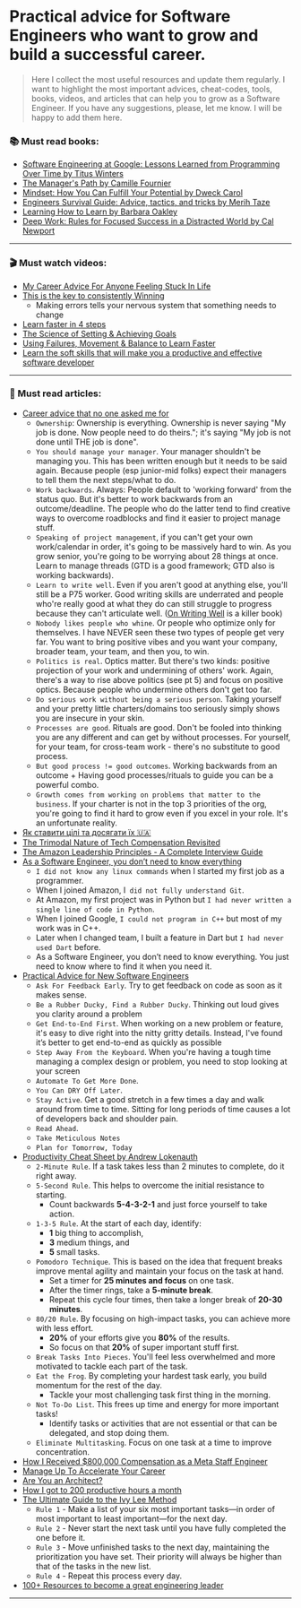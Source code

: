 # Practical advice for Software Engineers who want to grow and build a successful career.

> Here I collect the most useful resources and update them regularly.
> I want to highlight the most important advices, cheat-codes, tools, books, videos, and articles that can help you to grow as a Software Engineer.
> If you have any suggestions, please, let me know. I will be happy to add them here.

### 📚 Must read books:
- [Software Engineering at Google: Lessons Learned from Programming Over Time by Titus Winters](https://www.amazon.com/Software-Engineering-Google-Lessons-Programming/dp/1492082791?tag=interior0d3-20)
- [The Manager's Path by Camille Fournier](https://www.amazon.com/Managers-Path-Leaders-Navigating-Growth/dp/1491973897?tag=interior0d3-20)
- [Mindset: How You Can Fulfill Your Potential by Dweck Carol](https://www.amazon.com/Mindset-How-Fulfill-Your-Potential/dp/1780332009?tag=interior0d3-20)
- [Engineers Survival Guide: Advice, tactics, and tricks by Merih Taze](https://www.amazon.com/Engineers-Survival-Guide-Facebook-Microsoft/dp/B09MBZBGFK?tag=interior0d3-20)
- [Learning How to Learn by Barbara Oakley](https://www.amazon.com/Learning-How-Learn-Spending-Studying/dp/0143132547?tag=interior0d3-20)
- [Deep Work: Rules for Focused Success in a Distracted World by Cal Newport](https://www.amazon.com/Deep-Work-Focused-Success-Distracted/dp/1455586692?tag=interior0d3-20)

---

### 🎬 Must watch videos:
- [My Career Advice For Anyone Feeling Stuck In Life](https://youtu.be/Jl4Waz8TmyU?si=tDtsY48Z0d_pCFlY)
- [This is the key to consistently Winning](https://www.youtube.com/watch?v=HcJ5wmF5OAE&list=PLM6KIGCdxNrDluSzlvbXxUZvlLQ1JaUGH&index=8)
  - Making errors tells your nervous system that something needs to change
- [Learn faster in 4 steps](https://www.youtube.com/watch?v=30sc4TpZtt8&list=PLM6KIGCdxNrDluSzlvbXxUZvlLQ1JaUGH&index=11)
- [The Science of Setting & Achieving Goals](https://www.youtube.com/watch?v=t1F7EEGPQwo&list=PLM6KIGCdxNrDwvPleKNODhWFFJhPNmz99&index=3)
- [Using Failures, Movement & Balance to Learn Faster](https://www.youtube.com/watch?v=hx3U64IXFOY&list=PLM6KIGCdxNrDwvPleKNODhWFFJhPNmz99&index=6)
- [Learn the soft skills that will make you a productive and effective software developer](https://www.youtube.com/watch?v=C_jQahOnGUU)

--- 

### 📝 Must read articles:
- [Career advice that no one asked me for](https://www.linkedin.com/posts/gokulnathsridhar_what-i-consider-good-career-advice-that-activity-7216650274109558784-KoT9/?utm_source=share&utm_medium=member_desktop)
    - `Ownership`: Ownership is everything. Ownership is never saying "My job is done. Now people need to do theirs."; it's saying "My job is not done until THE job is done".
    - `You should manage your manager`. Your manager shouldn't be managing you. This has been written enough but it needs to be said again. Because people (esp junior-mid folks) expect their managers to tell them the next steps/what to do.
    - `Work backwards`. Always: People default to 'working forward' from the status quo. But it's better to work backwards from an outcome/deadline. The people who do the latter tend to find creative ways to overcome roadblocks and find it easier to project manage stuff.
    - `Speaking of project management`, if you can't get your own work/calendar in order, it's going to be massively hard to win. As you grow senior, you're going to be worrying about 28 things at once. Learn to manage threads (GTD is a good framework; GTD also is working backwards).
    - `Learn to write well`. Even if you aren't good at anything else, you'll still be a P75 worker. Good writing skills are underrated and people who're really good at what they do can still struggle to progress because they can't articulate well. ([On Writing Well](https://www.amazon.com/Writing-Well-Classic-Guide-Nonfiction/dp/0060891548?tag=interior0d3-20) is a killer book)
    - `Nobody likes people who whine`. Or people who optimize only for themselves. I have NEVER seen these two types of people get very far. You want to bring positive vibes and you want your company, broader team, your team, and then you, to win.
    - `Politics is real`. Optics matter. But there's two kinds: positive projection of your work and undermining of others' work. Again, there's a way to rise above politics (see pt 5) and focus on positive optics. Because people who undermine others don't get too far.
    - `Do serious work without being a serious person`. Taking yourself and your pretty little charters/domains too seriously simply shows you are insecure in your skin.
    - `Processes are good`. Rituals are good. Don't be fooled into thinking you are any different and can get by without processes. For yourself, for your team, for cross-team work - there's no substitute to good process.
    - `But good process != good outcomes`. Working backwards from an outcome + Having good processes/rituals to guide you can be a powerful combo.
    - `Growth comes from working on problems that matter to the business`. If your charter is not in the top 3 priorities of the org, you're going to find it hard to grow even if you excel in your role. It's an unfortunate reality.
- [Як ставити цілі та досягати їх 🇺🇦](https://telegraf.design/yak-stavyty-tsili)
- [The Trimodal Nature of Tech Compensation Revisited](https://newsletter.pragmaticengineer.com/p/trimodal-nature-of-tech-compensation)
- [The Amazon Leadership Principles - A Complete Interview Guide](https://www.scarletink.com/p/interviewing-at-amazon-leadership-principles)
- [As a Software Engineer, you don’t need to know everything](https://www.linkedin.com/feed/update/urn:li:activity:7183337534188404736)
    - `I did not know any linux commands` when I started my first job as a programmer.
    - When I joined Amazon, I` did not fully understand Git`.
    - At Amazon, my first project was in Python but `I had never written a single line of code in Python`.
    - When I joined Google, `I could not program in C++` but most of my work was in C++.
    - Later when I changed team, I built a feature in Dart but `I had never used Dart` before.
    - As a Software Engineer, you don’t need to know everything. You just need to know where to find it when you need it.
- [Practical Advice for New Software Engineers](https://product.hubspot.com/blog/practical-advice-for-new-software-engineers)
    - `Ask For Feedback Early`. Try to get feedback on code as soon as it makes sense.
    - `Be a Rubber Ducky, Find a Rubber Ducky`. Thinking out loud gives you clarity around a problem
    - `Get End-to-End First`. When working on a new problem or feature, it's easy to dive right into the nitty gritty details. Instead, I've found it’s better to get end-to-end as quickly as possible
    - `Step Away From the Keyboard`. When you're having a tough time managing a complex design or problem, you need to stop looking at your screen
    - `Automate To Get More Done`.
    - `You Can DRY Off Later`.
    - `Stay Active`. Get a good stretch in a few times a day and walk around from time to time. Sitting for long periods of time causes a lot of developers back and shoulder pain.
    - `Read Ahead`.
    - `Take Meticulous Notes`
    - `Plan for Tomorrow, Today`
- [Productivity Cheat Sheet by Andrew Lokenauth](https://www.linkedin.com/in/lokenauth)
    - `2-Minute Rule`. If a task takes less than 2 minutes to complete, do it right away.
    - `5-Second Rule`. This helps to overcome the initial resistance to starting.
      - Count backwards **5-4-3-2-1** and just force yourself to take action.
    - `1-3-5 Rule`. At the start of each day, identify:
         - **1** big thing to accomplish,
         - **3** medium things, and
         - **5** small tasks.
    - `Pomodoro Technique`. This is based on the idea that frequent breaks improve mental agility and maintain your focus on the task at hand.
      - Set a timer for **25 minutes and focus** on one task.
      - After the timer rings, take a **5-minute break**.
      - Repeat this cycle four times, then take a longer break of **20-30 minutes**.
    - `80/20 Rule`. By focusing on high-impact tasks, you can achieve more with less effort.
      - **20%** of your efforts give you **80%** of the results. 
      - So focus on that **20%** of super important stuff first.
    - `Break Tasks Into Pieces`. You'll feel less overwhelmed and more motivated to tackle each part of the task.
    - `Eat the Frog`. By completing your hardest task early, you build momentum for the rest of the day.
      - Tackle your most challenging task first thing in the morning.
    - `Not To-Do List`. This frees up time and energy for more important tasks!
      - Identify tasks or activities that are not essential or that can be delegated, and stop doing them.
    - `Eliminate Multitasking`. Focus on one task at a time to improve concentration.
- [How I Received $800,000 Compensation as a Meta Staff Engineer](https://www.jointaro.com/blog/how-i-became-an-800k-engineer/?ref=dailydev)
- [Manage Up To Accelerate Your Career](https://read.developingskills.fyi/p/manage-up-to-accelerate-your-career)
- [Are You an Architect?](https://www.yegor256.com/2018/06/26/are-you-an-architect.html)
- [How I got to 200 productive hours a month](https://qotoqot.com/blog/improving-focus)
- [The Ultimate Guide to the Ivy Lee Method](https://tweek.so/calendar/ivy-lee-method)
  - `Rule 1` - Make a list of your six most important tasks—in order of most important to least important—for the next day.
  - `Rule 2` - Never start the next task until you have fully completed the one before it.
  - `Rule 3` - Move unfinished tasks to the next day, maintaining the prioritization you have set. Their priority will always be higher than that of the tasks in the new list.
  - `Rule 4` - Repeat this process every day.
- [100+ Resources to become a great engineering leader](https://github.com/gregorojstersek/resources-to-become-a-great-engineering-leader)



---

